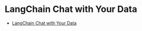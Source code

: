 # LangChain Chat with Your Data
 - [LangChain Chat with Your Data](https://www.coursera.org/projects/langchain-chat-with-your-data-project)
